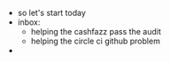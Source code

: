 - so let's start today
- inbox:
	- helping the cashfazz pass the audit
	- helping the circle ci github problem
- 